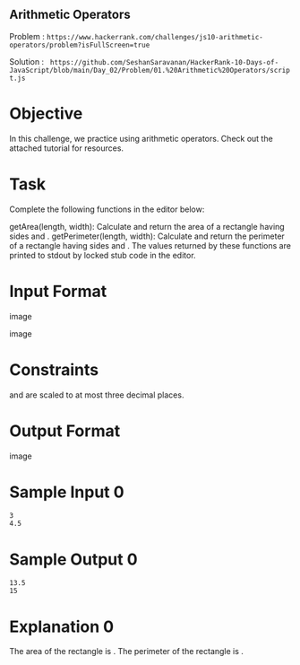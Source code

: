## Arithmetic Operators 

Problem  : ``` https://www.hackerrank.com/challenges/js10-arithmetic-operators/problem?isFullScreen=true ```

Solution : ``` https://github.com/SeshanSaravanan/HackerRank-10-Days-of-JavaScript/blob/main/Day_02/Problem/01.%20Arithmetic%20Operators/script.js```

# Objective

In this challenge, we practice using arithmetic operators. Check out the attached tutorial for resources.

# Task

Complete the following functions in the editor below:

getArea(length, width): Calculate and return the area of a rectangle having sides  and .
getPerimeter(length, width): Calculate and return the perimeter of a rectangle having sides  and .
The values returned by these functions are printed to stdout by locked stub code in the editor.

# Input Format

image

image

# Constraints

 and  are scaled to at most three decimal places.
# Output Format

image

# Sample Input 0
```
3
4.5
```
# Sample Output 0
```
13.5
15
```
# Explanation 0

The area of the rectangle is .
The perimeter of the rectangle is .
